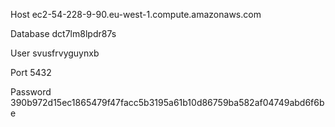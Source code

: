 Host
ec2-54-228-9-90.eu-west-1.compute.amazonaws.com

Database
dct7lm8lpdr87s

User
svusfrvyguynxb

Port
5432

Password
390b972d15ec1865479f47facc5b3195a61b10d86759ba582af04749abd6f6be